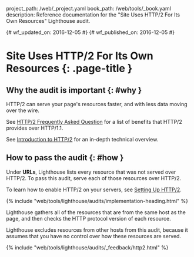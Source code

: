 project_path: /web/_project.yaml
book_path: /web/tools/_book.yaml
description: Reference documentation for the "Site Uses HTTP/2 For Its Own Resources" Lighthouse audit.

{# wf_updated_on: 2016-12-05 #}
{# wf_published_on: 2016-12-05 #}

# Site Uses HTTP/2 For Its Own Resources  {: .page-title }

## Why the audit is important {: #why }

HTTP/2 can serve your page's resources faster, and with less data moving over
the wire.

See [HTTP/2 Frequently Asked Question][faq] for a list of benefits that HTTP/2
provides over HTTP/1.1.

See [Introduction to HTTP/2][intro] for an in-depth technical overview.

[faq]: https://http2.github.io/faq/
[intro]: /web/fundamentals/performance/http2/

## How to pass the audit {: #how }

Under **URLs**, Lighthouse lists every resource that was not served over HTTP/2.
To pass this audit, serve each of those resources over HTTP/2.

To learn how to enable HTTP/2 on your servers, see [Setting Up HTTP/2][setup].

[setup]: https://dassur.ma/things/h2setup/

{% include "web/tools/lighthouse/audits/implementation-heading.html" %}

Lighthouse gathers all of the resources that are from the same host as the
page, and then checks the HTTP protocol version of each resource.

Lighthouse excludes resources from other hosts from this audit, because it
assumes that you have no control over how these resources are served.


{% include "web/tools/lighthouse/audits/_feedback/http2.html" %}
